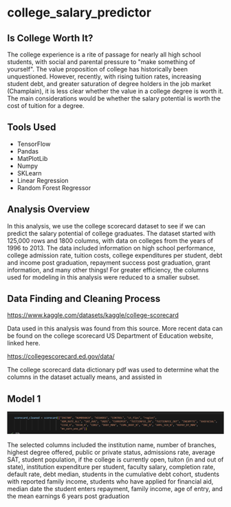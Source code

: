 # college_salary_predictor

## Is College Worth It?

The college experience is a rite of passage for nearly all high school students, with social and parental pressure to "make something of yourself". The value proposition of college has historically been unquestioned. However, recently, with rising tuition rates, increasing student debt, and greater saturation of degree holders in the job market (Champlain), it is less clear whether the value in a college degree is worth it. The main considerations would be whether the salary potential is worth the cost of tuition for a degree. 

## Tools Used

* TensorFlow
* Pandas
* MatPlotLib
* Numpy
* SKLearn
* Linear Regression
* Random Forest Regressor

## Analysis Overview

In this analysis, we use the college scorecard dataset to see if we can predict the salary potential of college graduates. The dataset started with 125,000 rows and 1800 columns, with data on colleges from the years of 1996 to 2013. The data included information on high school performance, college admission rate, tuition costs, college expenditures per student, debt and income post graduation, repayment success post graduation, grant information, and many other things! For greater efficiency, the columns used for modeling in this analysis were reduced to a smaller subset. 

## Data Finding and Cleaning Process

https://www.kaggle.com/datasets/kaggle/college-scorecard

Data used in this analysis was found from this source. More recent data can be found on the college scorecard US Department of Education website, linked here.

https://collegescorecard.ed.gov/data/

The college scorecard data dictionary pdf was used to determine what the columns in the dataset actually means, and assisted in 

## Model 1

![alt text](image-1.png)

The selected columns included the institution name, number of branches, highest degree offered, public or private status, admissions rate, average SAT, student population, if the college is currently open, tuiton (in and out of state), institution expenditure per student, faculty salary, completion rate, default rate, debt median, students in the cumulative debt cohort, students with reported family income, students who have applied for financial aid, median date the student enters repayment, family income, age of entry, and the mean earnings 6 years post graduation












